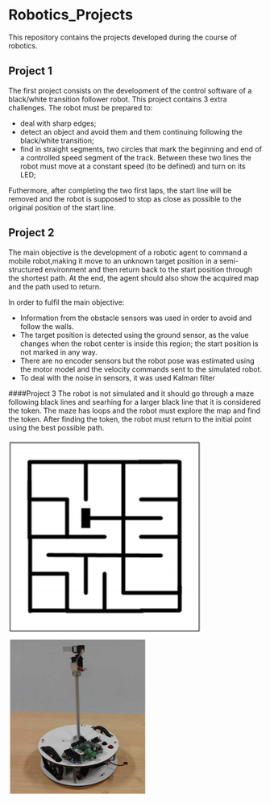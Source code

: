 # Robotics_Projects
This repository contains the projects developed during the course of robotics. 

## Project 1
The first project consists on the development of the control software of a black/white transition follower robot.
This project contains 3 extra challenges.
  The robot must be prepared to:
  * deal with sharp edges;
  * detect an object and avoid them and them continuing following the black/white transition;
  * find in straight segments, two circles that mark the beginning and end of a controlled speed segment of the track. Between 
these two lines the robot must move at a constant speed (to be defined) and turn on its LED;

Futhermore, after completing the two first laps, the start line will be removed and the robot is supposed to stop as close as 
possible to the original position of the start line.

## Project 2
The main objective is the development of a robotic agent to command a mobile robot,making it move to an unknown target 
position in a semi-structured environment and then return back to the start position through the shortest path. At the end, 
the agent should also show the acquired map and the path used to return.

In order to fulfil the main objective:
* Information from the obstacle sensors was used in order to avoid and follow the walls.
* The target position is detected using the ground sensor, as the value changes when the robot center is inside this region; 
the start position is not marked in any way.
* There are no encoder sensors but the robot pose was estimated using the motor model and the velocity commands sent 
to the simulated robot.
* To deal with the noise in sensors, it was used Kalman filter

####Project 3
The robot is not simulated and it should go through a maze following black lines and searhing for a larger black line that it is 
considered the token. The maze has loops and the robot must explore the map and find the token. After finding the token, the robot
must return to the initial point using the best possible path. 

![alt text](https://raw.githubusercontent.com/PedroAsantos/Robotics_Projects/master/p3/maze.png)
![alt text](https://raw.githubusercontent.com/PedroAsantos/Robotics_Projects/master/p3/robot.png)

